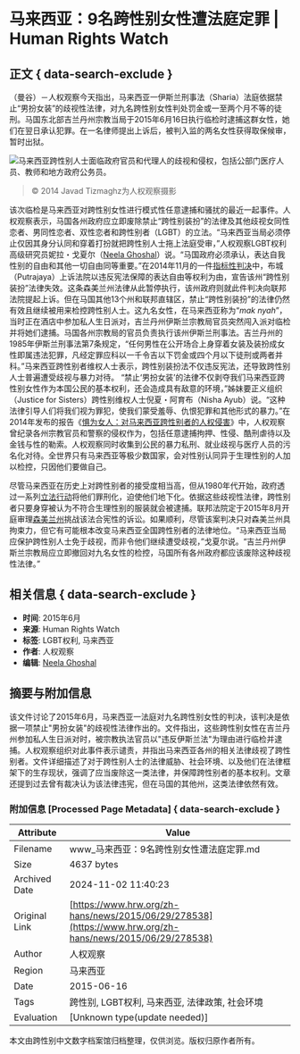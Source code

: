 # 马来西亚：9名跨性别女性遭法庭定罪 | Human Rights Watch

## 正文 { data-search-exclude }


（曼谷）－人权观察今天指出，马来西亚一伊斯兰刑事法（Sharia）法庭依据禁止“男扮女装”的歧视性法律，对九名跨性别女性判处罚金或一至两个月不等的徒刑。马国东北部吉兰丹州宗教当局于2015年6月16日执行临检时逮捕这群女性，她们在翌日承认犯罪。在一名律师提出上诉后，被判入监的两名女性获得取保候审，暂时出狱。

![马来西亚跨性别人士面临政府官员和代理人的歧视和侵权，包括公部门医疗人员、教师和地方政府公务员。](https://www.hrw.org/sites/default/files/styles/embed_xxl/public/media/images/photographs/2014LGBT_Malaysia_Trans.jpg?itok=g3nwyL20)
> © 2014 Javad Tizmaghz为人权观察摄影

该次临检是马来西亚对跨性别女性进行模式性任意逮捕和骚扰的最近一起事件。人权观察表示，马国各州政府应立即废除禁止“跨性别装扮”的法律及其他歧视女同性恋者、男同性恋者、双性恋者和跨性别者（LGBT）的立法。“马来西亚当局必须停止仅因其身分认同和穿着打扮就把跨性别人士拖上法庭受审，”人权观察LGBT权利高级研究员妮拉・戈夏尔（[Neela Ghoshal](https://www.hrw.org/bios/neela-ghoshal)）说。“马国政府必须承认，表达自我性别的自由和其他一切自由同等重要。”在2014年11月的一件[指标性判决](https://www.hrw.org/news/2014/11/07/malaysia-court-victory-transgender-rights)中，布城（Putrajaya）上诉法院以违反宪法保障的表达自由等权利为由，宣告该州“跨性别装扮”法律失效。这条森美兰州法律从此暂停执行，该州政府则就此件判决向联邦法院提起上诉。但在马国其他13个州和联邦直辖区，禁止“跨性别装扮”的法律仍然有效且继续被用来检控跨性别人士。这九名女性，在马来西亚称为“_mak nyah_”，当时正在酒店中参加私人生日派对，吉兰丹州伊斯兰宗教局官员突然闯入派对临检并将她们逮捕。马国各州宗教局的官员负责执行该州伊斯兰刑事法。吉兰丹州的1985年伊斯兰刑事法第7条规定，“任何男性在公开场合上身穿着女装及装扮成女性即属违法犯罪，凡经定罪应科以一千令吉以下罚金或四个月以下徒刑或两者并科。”马来西亚跨性别者维权人士表示，跨性别装扮法不仅违反宪法，还导致跨性别人士普遍遭受歧视与暴力对待。 “禁止‘男扮女装’的法律不仅剥夺我们马来西亚跨性别女性作为本国公民的基本权利，还会造成具有敌意的环境，”姊妹要正义组织（Justice for Sisters）跨性别维权人士倪夏・阿育布（Nisha Ayub）说。“这种法律引导人们将我们视为罪犯，使我们蒙受羞辱、仇恨犯罪和其他形式的暴力。”在2014年发布的报告《[惧为女人：对马来西亚跨性别者的人权侵害](https://www.hrw.org/news/2014/09/24/malaysia-transgender-people-under-threat)》中，人权观察曾纪录各州宗教官员和警察的侵权作为，包括任意逮捕拘押、性侵、酷刑虐待以及金钱与性的勒索。人权观察同时收集到公民的暴力私刑、就业歧视与医疗人员的污名化对待。全世界只有马来西亚等极少数国家，会对性别认同异于生理性别的人加以检控，只因他们要做自己。

尽管马来西亚在历史上对跨性别者的接受度相当高，但从1980年代开始，政府透过一系列[立法行动](https://www.hrw.org/node/128482/section/19)将他们罪刑化，迫使他们地下化。依据这些歧视性法律，跨性别者只要身穿被认为不符合生理性别的服装就会被逮捕。联邦法院定于2015年8月开庭审理[森美兰州](https://www.hrw.org/news/2014/11/07/malaysia-court-victory-transgender-rights)挑战该法合宪性的诉讼。如果顺利，尽管该案判决只对森美兰州具拘束力，但它有可能根本改变马来西亚全国跨性别者的法律地位。“马来西亚当局应保护跨性别人士免于歧视，而非令他们继续遭受歧视，”戈夏尔说。“吉兰丹州伊斯兰宗教局应立即撤回对九名女性的检控，马国所有各州政府都应该废除这种歧视性法律。”

## 相关信息 { data-search-exclude }

- **时间**: 2015年6月
- **来源**: Human Rights Watch
- **标签**: LGBT权利, 马来西亚
- **作者**: 人权观察
- **编辑**: [Neela Ghoshal](https://www.hrw.org/bios/neela-ghoshal) 

## 摘要与附加信息

<!-- tcd_abstract -->
该文件讨论了2015年6月，马来西亚一法庭对九名跨性别女性的判决，该判决是依据一项禁止"男扮女装"的歧视性法律作出的。文件指出，这些跨性别女性在吉兰丹州参加私人生日派对时，被宗教执法官员以"违反伊斯兰法"为理由进行临检并逮捕。人权观察组织对此事件表示谴责，并指出马来西亚各州的相关法律歧视了跨性别者。文件详细描述了对于跨性别人士的法律威胁、社会环境、以及他们在法律框架下的生存现状，强调了应当废除这一类法律，并保障跨性别者的基本权利。文章还提到过去曾有裁决认为该法律违宪，但在马国的其他州，这类法律依然有效。
<!-- tcd_abstract_end -->

### 附加信息 [Processed Page Metadata] { data-search-exclude }

| Attribute       | Value                                  |
|-----------------|----------------------------------------|
| Filename        | www_马来西亚：9名跨性别女性遭法庭定罪.md                             |
| Size            | 4637 bytes                           |
| Archived Date   | 2024-11-02 11:40:23                             |
| Original Link   | [https://www.hrw.org/zh-hans/news/2015/06/29/278538](https://www.hrw.org/zh-hans/news/2015/06/29/278538)                       |
| Author          | 人权观察                               |
| Region          | 马来西亚                               |
| Date            | 2015-06-16                                 |
| Tags            | 跨性别, LGBT权利, 马来西亚, 法律政策, 社会环境                                 |
| Evaluation            | [Unknown type(update needed)]                                 |
<!-- tcd_table_end -->

本文由跨性别中文数字档案馆归档整理，仅供浏览。版权归原作者所有。
